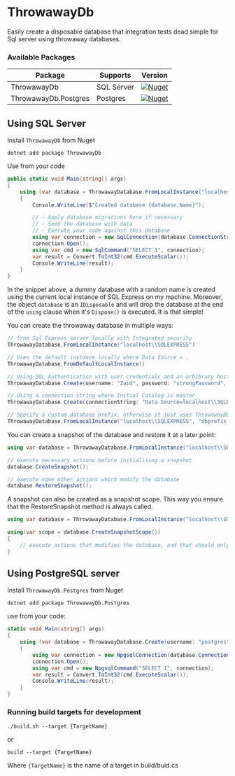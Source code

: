 # ThrowawayDb

Easily create a disposable database that integration tests dead simple for Sql server using throwaway databases.

### Available Packages

| Package              | Supports   | Version                                                                                                                               |
| -------------------- | ---------- | ------------------------------------------------------------------------------------------------------------------------------------- |
| ThrowawayDb          | SQL Server | [![Nuget](https://img.shields.io/nuget/v/ThrowawayDb.svg?colorB=green)](https://www.nuget.org/packages/ThrowawayDb)                   |
| ThrowawayDb.Postgres | Postgres   | [![Nuget](https://img.shields.io/nuget/v/ThrowawayDb.Postgres.svg?colorB=green)](https://www.nuget.org/packages/ThrowawayDb.Postgres) |

## Using SQL Server

Install `ThrowawayDb` from Nuget
```
dotnet add package ThrowawayDb
```
Use from your code
```csharp
public static void Main(string[] args)
{
    using (var database = ThrowawayDatabase.FromLocalInstance("localhost\\SQLEXPRESS"))
    {
        Console.WriteLine($"Created database {database.Name}");

        // - Apply database migrations here if necessary
        // - Seed the database with data
        // - Execute your code against this database
        using var connection = new SqlConnection(database.ConnectionString);
        connection.Open();
        using var cmd = new SqlCommand("SELECT 1", connection);
        var result = Convert.ToInt32(cmd.ExecuteScalar());
        Console.WriteLine(result);
    }
}
```
In the snippet above, a dummy database with a random name is created using the current local instance of SQL Express on my machine. Moreover, the object `database` is an `IDisposable` and will drop the database at the end of the `using` clause when it's `Dispose()` is executed. It is that simple!

You can create the throwaway database in multiple ways:
```cs
// from Sql Express server locally with Integrated security
ThrowawayDatabase.FromLocalInstance("localhost\\SQLEXPRESS")

// Uses the default instance locally where Data Source = .
ThrowawayDatabase.FromDefaultLocalInstance()

// Using SQL Authentication with user credentials and an arbibrary host
ThrowawayDatabase.Create(username: "Zaid", password: "strongPassword", host: "192.168.1.100")

// Using a connection string where Initial Catalog is master
ThrowawayDatabase.Create(connectionString: "Data Source=localhost\\SQLEXPRESS;Initial Catalog=master;Integrated Security=True;")

// Specify a custom database prefix, otherwise it just uses ThrowawayDb
ThrowawayDatabase.FromLocalInstance("localhost\\SQLEXPRESS", "dbprefix_")
```

You can create a snapshot of the database and restore it at a later point:
```cs
using var database = ThrowawayDatabase.FromLocalInstance("localhost\\SQLEXPRESS");

// execute necessary actions before initialising a snapshot
database.CreateSnapshot();

// execute some other actions which modify the database
database.RestoreSnapshot();
```
A snapshot can also be created as a snapshot scope. This way you ensure that the RestoreSnapshot method is always called.
```cs
using var database = ThrowawayDatabase.FromLocalInstance("localhost\\SQLEXPRESS");

using(var scope = database.CreateSnapshotScope())
{
    // execute actions that modifies the database, and that should only last inside this scope.
}
```

## Using PostgreSQL server
Install `ThrowawayDb.Postgres` from Nuget
```
dotnet add package ThrowawayDb.Postgres
```
use from your code:
```cs
static void Main(string[] args)
{
    using (var database = ThrowawayDatabase.Create(username: "postgres", password: "postgres", host: "localhost"))
    {
        using var connection = new NpgsqlConnection(database.ConnectionString);
        connection.Open();
        using var cmd = new NpgsqlCommand("SELECT 1", connection);
        var result = Convert.ToInt32(cmd.ExecuteScalar());
        Console.WriteLine(result);
    }
}
```
### Running build targets for development
```
./build.sh --target {TargetName}
```
or
```
build --target {TargetName}
```
Where `{TargetName}` is the name of a target in build/buid.cs